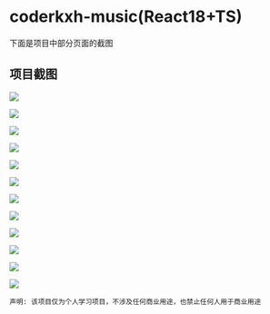 # coderkxh-music(React18+TS)

下面是项目中部分页面的截图

## 项目截图

![](./docs/screenshots/1.png)

![](./docs/screenshots/2.png)

![](./docs/screenshots/3.png)

![](./docs/screenshots/4.png)

![](./docs/screenshots/5.png)

![](./docs/screenshots/6.png)

![](./docs/screenshots/7.png)

![](./docs/screenshots/8.png)

![](./docs/screenshots/9.png)

![](./docs/screenshots/10.png)

![](./docs/screenshots/11.png)

![](./docs/screenshots/12.png)

`声明: 该项目仅为个人学习项目，不涉及任何商业用途，也禁止任何人用于商业用途`
